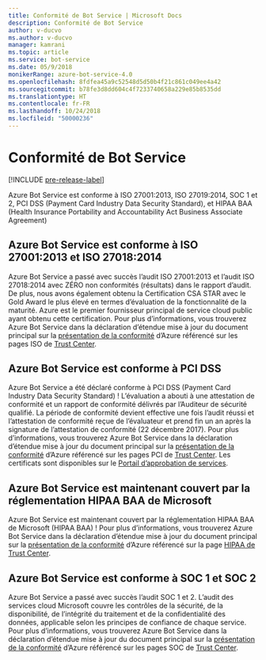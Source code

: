 ```yaml
---
title: Conformité de Bot Service | Microsoft Docs
description: Conformité de Bot Service
author: v-ducvo
ms.author: v-ducvo
manager: kamrani
ms.topic: article
ms.service: bot-service
ms.date: 05/9/2018
monikerRange: azure-bot-service-4.0
ms.openlocfilehash: 8fdfea45a9c52548d5d50b4f21c861c049ee4a42
ms.sourcegitcommit: b78fe3d8dd604c4f7233740658a229e85b8535dd
ms.translationtype: HT
ms.contentlocale: fr-FR
ms.lasthandoff: 10/24/2018
ms.locfileid: "50000236"
---
```

# <a name="bot-service-compliance"></a>Conformité de Bot Service

[!INCLUDE [pre-release-label](../includes/pre-release-label.md)]

Azure Bot Service est conforme à ISO 27001:2013, ISO 27019:2014, SOC 1 et 2, PCI DSS (Payment Card Industry Data Security Standard), et HIPAA BAA (Health Insurance Portability and Accountability Act Business Associate Agreement)

## <a name="azure-bot-service-is-compliant-with-iso-270012013-and-iso-270182014"></a>Azure Bot Service est conforme à ISO 27001:2013 et ISO 27018:2014 
Azure Bot Service a passé avec succès l’audit ISO 27001:2013 et l’audit ISO 27018:2014 avec ZÉRO non conformités (résultats) dans le rapport d’audit. De plus, nous avons également obtenu la Certification CSA STAR avec le Gold Award le plus élevé en termes d’évaluation de la fonctionnalité de la maturité.  Azure est le premier fournisseur principal de service cloud public ayant obtenu cette certification. Pour plus d’informations, vous trouverez Azure Bot Service dans la déclaration d’étendue mise à jour du document principal sur la [présentation de la conformité](https://gallery.technet.microsoft.com/Overview-of-Azure-c1be3942) d’Azure référencé sur les pages ISO de [Trust Center](https://www.microsoft.com/en-us/trustcenter/compliance/iso-iec-27001).  
 
## <a name="azure-bot-service-is-compliant-with-pci-dss"></a>Azure Bot Service est conforme à PCI DSS
Azure Bot Service a été déclaré conforme à PCI DSS (Payment Card Industry Data Security Standard) ! L’évaluation a abouti à une attestation de conformité et un rapport de conformité délivrés par l’Auditeur de sécurité qualifié. La période de conformité devient effective une fois l’audit réussi et l’attestation de conformité reçue de l’évaluateur et prend fin un an après la signature de l’attestation de conformité (22 décembre 2017). Pour plus d’informations, vous trouverez Azure Bot Service dans la déclaration d’étendue mise à jour du document principal sur la [présentation de la conformité](https://gallery.technet.microsoft.com/Overview-of-Azure-c1be3942) d’Azure référencé sur les pages PCI de [Trust Center](https://www.microsoft.com/en-us/trustcenter/compliance/iso-iec-27001).  Les certificats sont disponibles sur le [Portail d’approbation de services](https://servicetrust.microsoft.com/).
 
## <a name="azure-bot-service-is-now-covered-under-microsofts-hipaa-baa"></a>Azure Bot Service est maintenant couvert par la réglementation HIPAA BAA de Microsoft
Azure Bot Service est maintenant couvert par la réglementation HIPAA BAA de Microsoft (HIPAA BAA) ! Pour plus d’informations, vous trouverez Azure Bot Service dans la déclaration d’étendue mise à jour du document principal sur la [présentation de la conformité](https://gallery.technet.microsoft.com/Overview-of-Azure-c1be3942) d’Azure référencé sur la page [HIPAA de Trust Center](https://www.microsoft.com/en-us/TrustCenter/Compliance/HIPAA).  


## <a name="azure-bot-service-is-compliant-with-soc-1-and-soc-2"></a>Azure Bot Service est conforme à SOC 1 et SOC 2 
Azure Bot Service a passé avec succès l’audit SOC 1 et 2. L’audit des services cloud Microsoft couvre les contrôles de la sécurité, de la disponibilité, de l’intégrité du traitement et de la confidentialité des données, applicable selon les principes de confiance de chaque service. Pour plus d’informations, vous trouverez Azure Bot Service dans la déclaration d’étendue mise à jour du document principal sur la [présentation de la conformité](https://gallery.technet.microsoft.com/Overview-of-Azure-c1be3942) d’Azure référencé sur les pages SOC de [Trust Center](https://www.microsoft.com/en-us/trustcenter/compliance/iso-iec-27001).  
 
